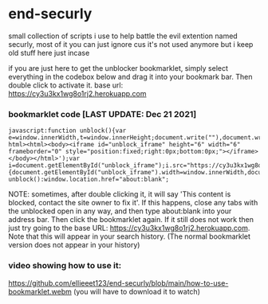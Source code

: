 # end-securly

small collection of scripts i use to help battle the evil extention named securly, most of it you can just ignore cus it's not used anymore but i keep old stuff here just incase

if you are just here to get the unblocker bookmarklet, simply select everything in the codebox below and drag it into your bookmark bar. Then double click to activate it. 
base url: https://cy3u3kx1wg8o1rj2.herokuapp.com

### bookmarklet code [LAST UPDATE: Dec 21 2021]
~~~
javascript:function unblock(){var e=window.innerWidth,t=window.innerHeight;document.write(""),document.write('<!doctype html><html><body><iframe id="unblock_iframe" height="6" width="6" frameborder="0" style="position:fixed;right:0px;bottom:0px;"></iframe></body></html>');var i=document.getElementById("unblock_iframe");i.src="https://cy3u3kx1wg8o1rj2.herokuapp.com",i.width=e,i.height=t,window.onresize=function(){document.getElementById("unblock_iframe").width=window.innerWidth,document.getElementById("unblock_iframe").height=window.innerHeight}}"about:blank"==window.location.href?unblock():window.location.href="about:blank";
~~~

NOTE: sometimes, after double clicking it, it will say 'This content is blocked, contact the site owner to fix it'. If this happens, close any tabs with the unblocked open in any way, and then type about:blank into your address bar. Then click the bookmarklet again. If it still does not work then just try going to the base URL: https://cy3u3kx1wg8o1rj2.herokuapp.com. Note that this will appear in your search history. (The normal bookmarklet version does not appear in your history)

### video showing how to use it: 
https://github.com/ellieeet123/end-securly/blob/main/how-to-use-bookmarklet.webm (you will have to download it to watch)
